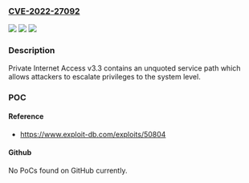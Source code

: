 ### [CVE-2022-27092](https://cve.mitre.org/cgi-bin/cvename.cgi?name=CVE-2022-27092)
![](https://img.shields.io/static/v1?label=Product&message=n%2Fa&color=blue)
![](https://img.shields.io/static/v1?label=Version&message=n%2Fa&color=blue)
![](https://img.shields.io/static/v1?label=Vulnerability&message=n%2Fa&color=brighgreen)

### Description

Private Internet Access v3.3 contains an unquoted service path which allows attackers to escalate privileges to the system level.

### POC

#### Reference
- https://www.exploit-db.com/exploits/50804

#### Github
No PoCs found on GitHub currently.

